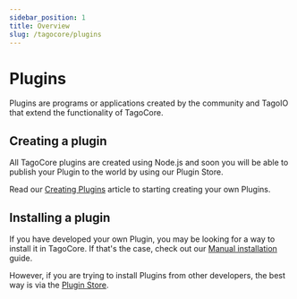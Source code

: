 ```yaml
---
sidebar_position: 1
title: Overview
slug: /tagocore/plugins
---
```


# Plugins

Plugins are programs or applications created by the community and TagoIO that extend the functionality of TagoCore.

## Creating a plugin

All TagoCore plugins are created using Node.js and soon you will be able to publish your Plugin to the world by using
our Plugin Store.

Read our [Creating Plugins](/docs/tagocore/plugins/create) article to starting creating your own Plugins.

## Installing a plugin

If you have developed your own Plugin, you may be looking for a way to install it in TagoCore. If that's the case,
check out our [Manual installation](/docs/tagocore/plugins/install/manually.md) guide.

However, if you are trying to install Plugins from other developers, the best way is via the
[Plugin Store](/docs/tagocore/plugins/install/pluginstore.md).
